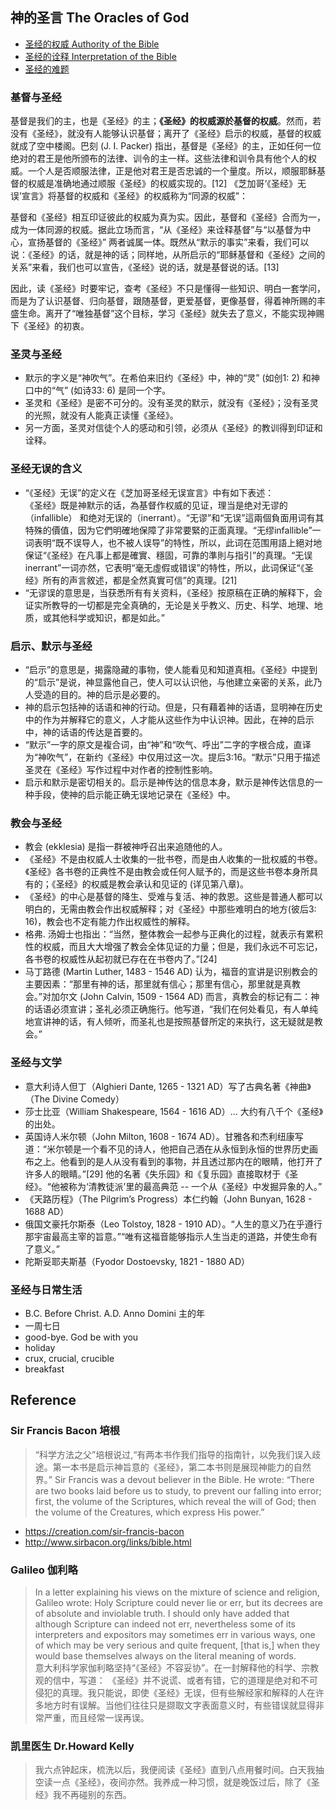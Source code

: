 ## 神的圣言 The Oracles of God
* [圣经的权威 Authority of the Bible](http://31team.org/page/《圣经的权威》里程)
* [圣经的诠释 Interpretation of the Bible](http://31team.org/page/%E3%80%8A%E5%9C%A3%E7%BB%8F%E7%9A%84%E8%AF%A0%E9%87%8A%E3%80%8B%E9%87%8C%E7%A8%8B)
* [圣经的难题](http://31team.org/page/%E3%80%8A%E5%9C%A3%E7%BB%8F%E7%9A%84%E9%9A%BE%E9%A2%98%E3%80%8B%E9%87%8C%E7%A8%8B)

### 基督与圣经
基督是我们的主，也是《圣经》的主；**《圣经》的权威源於基督的权威**。然而，若没有《圣经》，就没有人能够认识基督；离开了《圣经》启示的权威，基督的权威就成了空中楼阁。巴刻 (J. I. Packer) 指出，基督是《圣经》的主，正如任何一位绝对的君王是他所颁布的法律、训令的主一样。这些法律和训令具有他个人的权威。一个人是否顺服法律，正是他对君王是否忠诚的一个量度。所以，顺服耶稣基督的权威是准确地通过顺服《圣经》的权威实现的。[12] 《芝加哥‘《圣经》无误’宣言》将基督的权威和《圣经》的权威称为“同源的权威”：

 基督和《圣经》相互印证彼此的权威为真为实。因此，基督和《圣经》合而为一，成为一体同源的权威。据此立场而言，“从《圣经》来诠释基督”与“以基督为中心，宣扬基督的《圣经》” 两者诚属一体。既然从“默示的事实”来看，我们可以说：《圣经》的话，就是神的话；同样地，从所启示的“耶稣基督和《圣经》之间的关系”来看，我们也可以宣告，《圣经》说的话，就是基督说的话。[13]

因此，读《圣经》时要牢记，查考《圣经》不只是懂得一些知识、明白一套学问，而是为了认识基督、归向基督，跟随基督，更爱基督，更像基督，得着神所赐的丰盛生命。离开了“唯独基督”这个目标，学习《圣经》就失去了意义，不能实现神赐下《圣经》的初衷。

### 圣灵与圣经
* 默示的字义是“神吹气”。在希伯来旧约《圣经》中，神的“灵” (如创1: 2) 和神口中的“气” (如诗33: 6) 是同一个字。
* 圣灵和《圣经》是密不可分的。没有圣灵的默示，就没有《圣经》；没有圣灵的光照，就没有人能真正读懂《圣经》。
* 另一方面，圣灵对信徒个人的感动和引领，必须从《圣经》的教训得到印证和诠释。

### 圣经无误的含义
* “《圣经》无误”的定义在《芝加哥圣经无误宣言》中有如下表述：  
  《圣经》既是神默示的话，為基督作权威的见证，理当是绝对无谬的（infallible） 和绝对无误的（inerrant）。“无谬”和“无误”這兩個負面用词有其特殊的價值，因为它們明確地保障了非常要緊的正面真理。“无缪infallible”一词表明“既不误导人，也不被人误导”的特性，所以，此词在范围用語上絕对地保证“《圣经》在凡事上都是確實、穩固，可靠的準則与指引”的真理。“无误inerrant”一词亦然，它表明“毫无虛假或错误”的特性，所以，此词保证“《圣经》所有的声言敘述，都是全然真實可信”的真理。[21]
* “无谬误的意思是，当获悉所有有关资料，《圣经》按原稿在正确的解释下，会证实所教导的一切都是完全真确的，无论是关乎教义、历史、科学、地理、地质，或其他科学或知识，都是如此。”


### 启示、默示与圣经
* “启示”的意思是，揭露隐藏的事物，使人能看见和知道真相。《圣经》中提到的“启示”是说，神显露他自己，使人可以认识他，与他建立亲密的关系，此乃人受造的目的。神的启示是必要的。
* 神的启示包括神的话语和神的行动。但是，只有藉着神的话语，显明神在历史中的作为并解释它的意义，人才能从这些作为中认识神。因此，在神的启示中，神的话语的传达是首要的。
* “默示”一字的原文是複合词，由“神”和“吹气、呼出”二字的字根合成，直译为“神吹气”，在新约《圣经》中仅用过这一次。提后3:16。“默示”只用于描述圣灵在《圣经》写作过程中对作者的控制性影响。
* 启示和默示是密切相关的。启示是神传达的信息本身，默示是神传达信息的一种手段，使神的启示能正确无误地记录在《圣经》中。

### 教会与圣经
* 教会 (ekklesia) 是指一群被神呼召出来追随他的人。
* 《圣经》不是由权威人士收集的一批书卷，而是由人收集的一批权威的书卷。《圣经》各书卷的正典性不是由教会或任何人赋予的，而是这些书卷本身所具有的；《圣经》的权威是教会承认和见证的 (详见第八章)。
* 《圣经》的中心是基督的降生、受难与复活、神的救恩。这些是普通人都可以明白的，无需由教会作出权威解释；对《圣经》中那些难明白的地方(彼后3: 16)，教会也不定有能力作出权威性的解释。
* 格弗. 汤姆士也指出：“当然，整体教会一起参与正典化的过程，就表示有累积性的权威，而且大大增强了教会全体见证的力量；但是，我们永远不可忘记，各书卷的权威性从起初就已存在在书卷内了。”[24]
* 马丁路德 (Martin Luther, 1483 - 1546 AD) 认为，福音的宣讲是识别教会的主要因素：“那里有神的话，那里就有信心；那里有信心，那里就是真教会。”对加尔文 (John Calvin, 1509 - 1564 AD) 而言，真教会的标记有二：神的话语必须宣讲；圣礼必须正确施行。他写道，“我们在何处看见，有人单纯地宣讲神的话，有人倾听，而圣礼也是按照基督所定的来执行，这无疑就是教会。”


### 圣经与文学
* 意大利诗人但丁（Alghieri Dante, 1265 - 1321 AD）写了古典名著《神曲》（The Divine Comedy）
* 莎士比亚（William Shakespeare, 1564 - 1616 AD）… 大约有八千个《圣经》的出处。
* 英国诗人米尔顿（John Milton, 1608 - 1674 AD）。甘雅各和杰利纽康写道：“米尔顿是一个看不见的诗人，他把自己洒在从永恒到永恒的世界历史画布之上。他看到的是人从没有看到的事物，并且透过那内在的眼睛，他打开了许多人的眼睛。”[29] 他的名著《失乐园》和《复乐园》直接取材于《圣经》。“他被称为‘清教徒派’里的最高典范 -- 一个从《圣经》中发掘异象的人。”
* 《天路历程》（The Pilgrim’s Progress）本仁约翰（John Bunyan, 1628 - 1688 AD）
* 俄国文豪托尔斯泰（Leo Tolstoy, 1828 - 1910 AD）。“人生的意义乃在乎遵行那宇宙最高主宰的旨意。”“唯有这福音能够指示人生当走的道路，并使生命有了意义。”
* 陀斯妥耶夫斯基（Fyodor Dostoevsky, 1821 - 1880 AD）

### 圣经与日常生活
* B.C. Before Christ. A.D. Anno Domini 主的年
* 一周七日
* good-bye. God be with you
* holiday
* crux, crucial, crucible
* breakfast


## Reference
### Sir Francis Bacon 培根
> “科学方法之父”培根说过,“有两本书作我们指导的指南针，以免我们误入歧途。第一本书是启示神旨意的《圣经》，第二本书则是展现神能力的自然界。”
> Sir Francis was a devout believer in the Bible. He wrote: “There are two books laid before us to study, to prevent our falling into error; first, the volume of the Scriptures, which reveal the will of God; then the volume of the Creatures, which express His power.”
* https://creation.com/sir-francis-bacon
* http://www.sirbacon.org/links/bible.html

### Galileo 伽利略
> In a letter explaining his views on the mixture of science and religion, Galileo wrote: Holy Scripture could never lie or err, but its decrees are of absolute and inviolable truth. I should only have added that although Scripture can indeed not err, nevertheless some of its interpreters and expositors may sometimes err in various ways, one of which may be very serious and quite frequent, [that is,] when they would base themselves always on the literal meaning of words.  
> 意大利科学家伽利略坚持“《圣经》不容妥协”。在一封解释他的科学、宗教观的信中，写道：
>《圣经》并不说谎、或者有错，它的道理是绝对和不可侵犯的真理。我只能说，即使《圣经》无误，但有些解经家和解释的人在许多地方时有误解。当他们往往只是撷取文字表面意义时，有些错误就显得非常严重，而且经常一误再误。

### 凯里医生 Dr.Howard Kelly
> 我六点钟起床，梳洗以后，我便阅读《圣经》直到八点用餐时间。白天我抽空读一点《圣经》，夜间亦然。我养成一种习惯，就是晚饭过后，除了《圣经》我不再碰别的东西。
